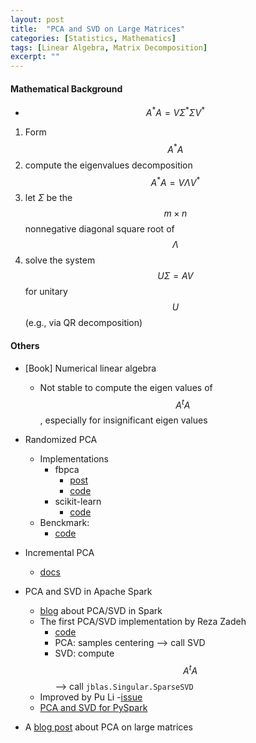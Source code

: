 ```yaml
---
layout: post
title:  "PCA and SVD on Large Matrices"
categories: [Statistics, Mathematics]
tags: [Linear Algebra, Matrix Decomposition]
excerpt: ""
---
```

#### Mathematical Background
- $$A^* A = V \Sigma^* \Sigma V^*$$
1. Form $$A^* A$$
2. compute the eigenvalues decomposition $$A^* A = V \Lambda V^*$$
3. let $\Sigma$ be the $$m \times n$$ nonnegative diagonal square root of $$\Lambda$$
4. solve the system $$U \Sigma = A V$$ for unitary $$U$$ (e.g., via QR decomposition)

#### Others
- [Book] Numerical linear algebra
  - Not stable to compute the eigen values of $$A^tA$$, especially for insignificant eigen values

- Randomized PCA
  - Implementations
    - fbpca
      - [post](https://research.fb.com/fast-randomized-svd/)
      - [code](https://github.com/facebook/fbpca/blob/master/fbpca.py)
    - scikit-learn
      - [code](https://github.com/scikit-learn/scikit-learn/blob/master/sklearn/utils/extmath.py)
  - Benckmark:
    - [code](https://github.com/scikit-learn/scikit-learn/blob/master/benchmarks/bench_plot_randomized_svd.py)
    
- Incremental PCA
  - [docs](http://scikit-learn.org/stable/modules/generated/sklearn.decomposition.IncrementalPCA.html#sklearn.decomposition.IncrementalPCA)

- PCA and SVD in Apache Spark
  - [blog](https://databricks.com/blog/2014/07/21/distributing-the-singular-value-decomposition-with-spark.html) about PCA/SVD in Spark 
  - The first PCA/SVD implementation by Reza Zadeh
    - [code](https://github.com/apache/spark/pull/88)
    - PCA: samples centering --> call SVD
    - SVD: compute $$A^tA$$ --> call `jblas.Singular.SparseSVD`
  - Improved by Pu Li
    -[issue](https://issues.apache.org/jira/browse/SPARK-1782)
  - [PCA and SVD for PySpark](https://issues.apache.org/jira/browse/SPARK-6227)

- A [blog post](http://amedee.me/post/pca-large-matrices/) about PCA on large matrices

    
